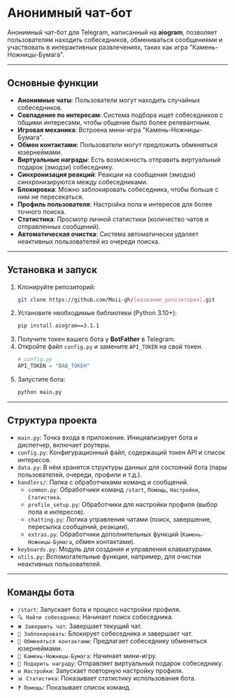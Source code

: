# Анонимный чат-бот

Анонимный чат-бот для Telegram, написанный на **aiogram**, позволяет пользователям находить собеседников, обмениваться сообщениями и участвовать в интерактивных развлечениях, таких как игра "Камень-Ножницы-Бумага".

-----

## Основные функции

  * **Анонимные чаты**: Пользователи могут находить случайных собеседников.
  * **Совпадение по интересам**: Система подбора ищет собеседников с общими интересами, чтобы общение было более релевантным.
  * **Игровая механика**: Встроена мини-игра "Камень-Ножницы-Бумага".
  * **Обмен контактами**: Пользователи могут предложить обменяться юзернеймами.
  * **Виртуальные награды**: Есть возможность отправить виртуальный подарок (эмодзи) собеседнику.
  * **Синхронизация реакций**: Реакции на сообщения (эмодзи) синхронизируются между собеседниками.
  * **Блокировка**: Можно заблокировать собеседника, чтобы больше с ним не пересекаться.
  * **Профиль пользователя**: Настройка пола и интересов для более точного поиска.
  * **Статистика**: Просмотр личной статистики (количество чатов и отправленных сообщений).
  * **Автоматическая очистка**: Система автоматически удаляет неактивных пользователей из очереди поиска.

-----

## Установка и запуск

1.  Клонируйте репозиторий:
    ```bash
    git clone https://github.com/Moii-gh/[название_репозитория].git
    ```
2.  Установите необходимые библиотеки (Python 3.10+):
    ```bash
    pip install aiogram==3.1.1
    ```
3.  Получите токен вашего бота у **BotFather** в Telegram.
4.  Откройте файл `config.py` и замените `API_TOKEN` на свой токен.
    ```python
    # config.py
    API_TOKEN = "ВАШ_ТОКЕН"
    ```
5.  Запустите бота:
    ```bash
    python main.py
    ```

-----

## Структура проекта

  * `main.py`: Точка входа в приложение. Инициализирует бота и диспетчер, включает роутеры.
  * `config.py`: Конфигурационный файл, содержащий токен API и список интересов.
  * `data.py`: В нём хранятся структуры данных для состояний бота (пары пользователей, очереди, профили и т.д.).
  * `handlers/`: Папка с обработчиками команд и сообщений.
      * `common.py`: Обработчики команд `/start`, `Помощь`, `Настройки`, `Статистика`.
      * `profile_setup.py`: Обработчики для настройки профиля (выбор пола и интересов).
      * `chatting.py`: Логика управления чатами (поиск, завершение, пересылка сообщений, реакции).
      * `extras.py`: Обработчики дополнительных функций (`Камень-Ножницы-Бумага`, обмен контактами).
  * `keyboards.py`: Модуль для создания и управления клавиатурами.
  * `utils.py`: Вспомогательные функции, например, для очистки неактивных пользователей.

-----

## Команды бота

  * `/start`: Запускает бота и процесс настройки профиля.
  * `🔍 Найти собеседника`: Начинает поиск собеседника.
  * `❌ Завершить чат`: Завершает текущий чат.
  * `🚫 Заблокировать`: Блокирует собеседника и завершает чат.
  * `🤝 Обменяться контактами`: Предлагает собеседнику обменяться юзернеймами.
  * `🎲 Камень-Ножницы-Бумага`: Начинает мини-игру.
  * `💎 Подарить награду`: Отправляет виртуальный подарок собеседнику.
  * `⚙️ Настройки`: Запускает повторную настройку профиля.
  * `📊 Статистика`: Показывает статистику использования бота.
  * `❓ Помощь`: Показывает список команд.